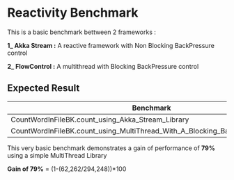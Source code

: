 # Reactivity Benchmark

This is a basic benchmark bettween 2 frameworks : 

   **1_ Akka Stream :** A reactive framework with Non Blocking BackPressure control
                        
   **2_ FlowControl :** A multithread with Blocking BackPressure control
        
## Expected Result

|Benchmark                                                                       |Mode   |Cnt |Score   |Error  |Units
---------------------------------------------------------------------------------|------ |----|--------|-------|-----
|CountWordInFileBK.count_using_Akka_Stream_Library                               |avgt   |6   |294,248 |57,009 |ms/op
|CountWordInFileBK.count_using_MultiThread_With_A_Blocking_BackPressure_Library  |avgt   |6   |62,262  |12,478 |ms/op

This very basic benchmark demonstrates a gain of performance of **79%** using a simple MultiThread Library 

**Gain of 79%** = (1-(62,262/294,248))*100
